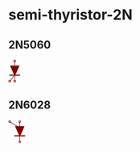 # semi-thyristor-2N

## 2N5060
![2N5060__1__1](/images/semi-thyristor-2N__2N5060__1__1.png?raw=true) 
## 2N6028
![2N6028__1__1](/images/semi-thyristor-2N__2N6028__1__1.png?raw=true) 
